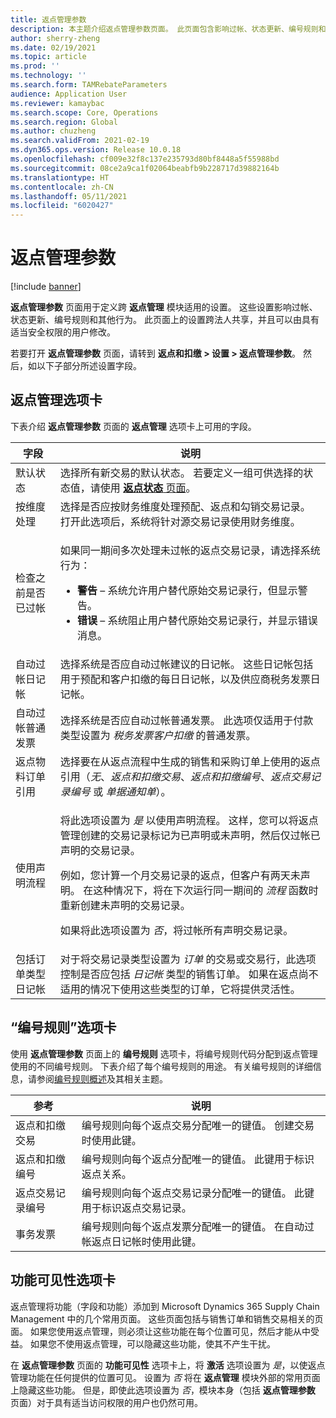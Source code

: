 ```yaml
---
title: 返点管理参数
description: 本主题介绍返点管理参数页面。 此页面包含影响过帐、状态更新、编号规则和其他行为的设置。
author: sherry-zheng
ms.date: 02/19/2021
ms.topic: article
ms.prod: ''
ms.technology: ''
ms.search.form: TAMRebateParameters
audience: Application User
ms.reviewer: kamaybac
ms.search.scope: Core, Operations
ms.search.region: Global
ms.author: chuzheng
ms.search.validFrom: 2021-02-19
ms.dyn365.ops.version: Release 10.0.18
ms.openlocfilehash: cf009e32f8c137e235793d80bf8448a5f55988bd
ms.sourcegitcommit: 08ce2a9ca1f02064beabfb9b228717d39882164b
ms.translationtype: HT
ms.contentlocale: zh-CN
ms.lasthandoff: 05/11/2021
ms.locfileid: "6020427"
---
```

# <a name="rebate-management-parameters"></a>返点管理参数

[!include [banner](../includes/banner.md)]

**返点管理参数** 页面用于定义跨 **返点管理** 模块适用的设置。 这些设置影响过帐、状态更新、编号规则和其他行为。 此页面上的设置跨法人共享，并且可以由具有适当安全权限的用户修改。

若要打开 **返点管理参数** 页面，请转到 **返点和扣缴 \> 设置 \> 返点管理参数**。 然后，如以下子部分所述设置字段。

## <a name="rebate-management-tab"></a>返点管理选项卡

下表介绍 **返点管理参数** 页面的 **返点管理** 选项卡上可用的字段。

| 字段 | 说明 |
|---|---|
| 默认状态 | 选择所有新交易的默认状态。 若要定义一组可供选择的状态值，请使用 [**返点状态** 页面](rebate-statuses.md)。 |
| 按维度处理 | 选择是否应按财务维度处理预配、返点和勾销交易记录。 打开此选项后，系统将针对源交易记录使用财务维度。 |
| 检查之前是否已过帐 | <p>如果同一期间多次处理未过帐的返点交易记录，请选择系统行为：</p><ul><li>**警告** – 系统允许用户替代原始交易记录行，但显示警告。</li><li>**错误** – 系统阻止用户替代原始交易记录行，并显示错误消息。 |
| 自动过帐日记帐 | 选择系统是否应自动过帐建议的日记帐。 这些日记帐包括用于预配和客户扣缴的每日日记帐，以及供应商税务发票日记帐。 |
| 自动过帐普通发票 | 选择系统是否应自动过帐普通发票。 此选项仅适用于付款类型设置为 *税务发票客户扣缴* 的普通发票。 |
| 返点物料订单引用 | 选择要在从返点流程中生成的销售和采购订单上使用的返点引用（*无*、*返点和扣缴交易*、*返点和扣缴编号*、*返点交易记录编号* 或 *单据通知单*）。 |
| 使用声明流程 | <p>将此选项设置为 *是* 以使用声明流程。 这样，您可以将返点管理创建的交易记录标记为已声明或未声明，然后仅过帐已声明的交易记录。</p><p>例如，您计算一个月交易记录的返点，但客户有两天未声明。 在这种情况下，将在下次运行同一期间的 *流程* 函数时重新创建未声明的交易记录。</p><p>如果将此选项设置为 *否*，将过帐所有声明交易记录。</p> |
| 包括订单类型日记帐 | 对于将交易记录类型设置为 *订单* 的交易或交易行，此选项控制是否应包括 *日记帐* 类型的销售订单。 如果在返点尚不适用的情况下使用这些类型的订单，它将提供灵活性。 |

## <a name="number-sequences-tab"></a>“编号规则”选项卡

使用 **返点管理参数** 页面上的 **编号规则** 选项卡，将编号规则代码分配到返点管理使用的不同编号规则。 下表介绍了每个编号规则的用途。 有关编号规则的详细信息，请参阅[编号规则概述](../../fin-ops-core/fin-ops/organization-administration/number-sequence-overview.md)及其相关主题。

| 参考 | 说明 |
|---|---|
| 返点和扣缴交易 | 编号规则向每个返点交易分配唯一的键值。 创建交易时使用此键。 |
| 返点和扣缴编号 | 编号规则向每个返点分配唯一的键值。 此键用于标识返点关系。 |
| 返点交易记录编号 | 编号规则向每个返点交易记录分配唯一的键值。 此键用于标识返点交易记录。 |
| 事务发票 | 编号规则向每个返点发票分配唯一的键值。 在自动过帐返点日记帐时使用此键。 |

## <a name="feature-visibility-tab"></a>功能可见性选项卡

返点管理将功能（字段和功能）添加到 Microsoft Dynamics 365 Supply Chain Management 中的几个常用页面。 这些页面包括与销售订单和销售交易相关的页面。 如果您使用返点管理，则必须让这些功能在每个位置可见，然后才能从中受益。 如果您不使用返点管理，可以隐藏这些功能，使其不产生干扰。

在 **返点管理参数** 页面的 **功能可见性** 选项卡上，将 **激活** 选项设置为 *是*，以使返点管理功能在任何提供的位置可见。 设置为 *否* 将在 **返点管理** 模块外部的常用页面上隐藏这些功能。 但是，即使此选项设置为 *否*，模块本身（包括 **返点管理参数** 页面）对于具有适当访问权限的用户也仍然可用。
